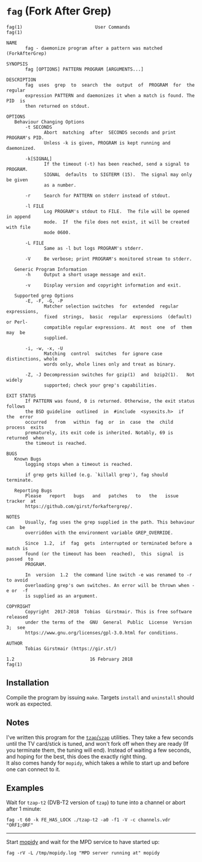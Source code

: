 # `fag` (Fork After Grep)

```
fag(1)                           User Commands                          fag(1)

NAME
       fag - daemonize program after a pattern was matched (ForkAfterGrep)

SYNOPSIS
       fag [OPTIONS] PATTERN PROGRAM [ARGUMENTS...]

DESCRIPTION
       fag  uses  grep  to  search  the  output  of  PROGRAM  for  the regular
       expression PATTERN and daemonizes it when a match is found. The PID  is
       then returned on stdout.

OPTIONS
   Behaviour Changing Options
       -t SECONDS
              Abort  matching  after  SECONDS seconds and print PROGRAM's PID.
              Unless -k is given, PROGRAM is kept running and daemonized.

       -k[SIGNAL]
              If the timeout (-t) has been reached, send a signal to  PROGRAM.
              SIGNAL  defaults  to SIGTERM (15).  The signal may only be given
              as a number.

       -r     Search for PATTERN on stderr instead of stdout.

       -l FILE
              Log PROGRAM's stdout to FILE.  The file will be opened in append
              mode.  If  the file does not exist, it will be created with file
              mode 0600.

       -L FILE
              Same as -l but logs PROGRAM's stderr.

       -V     Be verbose; print PROGRAM's monitored stream to stderr.

   Generic Program Information
       -h     Output a short usage message and exit.

       -v     Display version and copyright information and exit.

   Supported grep Options
       -E, -F, -G, -P
              Matcher selection switches  for  extended  regular  expressions,
              fixed  strings,  basic  regular  expressions  (default) or Perl-
              compatible regular expressions. At  most  one  of  them  may  be
              supplied.

       -i, -w, -x, -U
              Matching  control  switches  for ignore case distinctions, whole
              words only, whole lines only and treat as binary.

       -Z, -J Decompression switches for gzip(1)  and  bzip2(1).   Not  widely
              supported; check your grep's capabilities.

EXIT STATUS
       If PATTERN was found, 0 is returned. Otherwise, the exit status follows
       the BSD guideline  outlined  in  #include  <sysexits.h>  if  the  error
       occurred   from   within  fag  or  in  case  the  child  process  exits
       prematurely, its exit code is inherited. Notably, 69 is  returned  when
       the timeout is reached.

BUGS
   Known Bugs
       logging stops when a timeout is reached.

       if grep gets killed (e.g. `killall grep'), fag should terminate.

   Reporting Bugs
       Please   report   bugs   and   patches   to   the   issue   tracker  at
       https://github.com/girst/forkaftergrep/.

NOTES
       Usually, fag uses the grep supplied in the path. This behaviour can  be
       overridden with the environment variable GREP_OVERRIDE.

       Since  1.2,  if  fag  gets  interrupted or terminated before a match is
       found (or the timeout has been  reached),  this  signal  is  passed  to
       PROGRAM.

       In  version  1.2  the command line switch -e was renamed to -r to avoid
       overloading grep's own switches. An error will be thrown when -e or  -f
       is supplied as an argument.

COPYRIGHT
       Copyright  2017-2018  Tobias  Girstmair. This is free software released
       under the terms of the  GNU  General  Public  License  Version  3;  see
       https://www.gnu.org/licenses/gpl-3.0.html for conditions.

AUTHOR
       Tobias Girstmair (https://gir.st/)

1.2                            16 February 2018                         fag(1)
```

## Installation

Compile the program by issuing `make`. Targets `install` and `uninstall` should work as expected.

## Notes

I've written this program for the [`tzap`/`szap`](https://linuxtv.org/wiki/index.php/Zap) utilities. They take a few seconds until the TV card/stick is tuned, and won't fork off when they are ready (If you terminate them, the tuning will end). Instead of waiting a few seconds, and hoping for the best, this does the exactly right thing.    
It also comes handy for `mopidy`, which takes a while to start up and before one can connect to it.

## Examples

Wait for `tzap-t2` (DVB-T2 version of `tzap`) to tune into a channel or abort after 1 minute:

    fag -t 60 -k FE_HAS_LOCK ./tzap-t2 -a0 -f1 -V -c channels.vdr "ORF1;ORF"

---

Start [mopidy](https://www.mopidy.com/) and wait for the MPD service to have started up:

    fag -rV -L /tmp/mopidy.log "MPD server running at" mopidy
